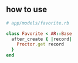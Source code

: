 ## how to use

``` ruby
# app/models/favorite.rb

class Favorite < AR::Base
  after_create { |record|
    Proctor.get record
  }
end
```
